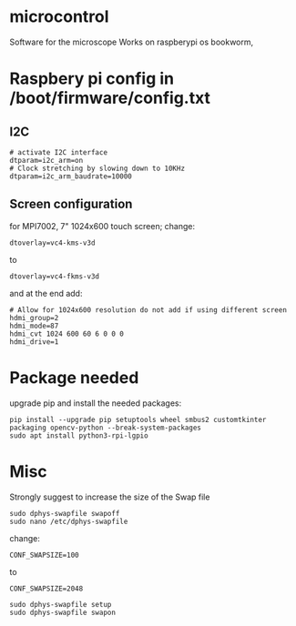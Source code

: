 # microcontrol
Software for the microscope
Works on raspberypi os bookworm,

# Raspbery pi config in /boot/firmware/config.txt
## I2C
```
# activate I2C interface
dtparam=i2c_arm=on
# Clock stretching by slowing down to 10KHz
dtparam=i2c_arm_baudrate=10000
```
## Screen configuration
for MPI7002, 7" 1024x600 touch screen; change:
```
dtoverlay=vc4-kms-v3d
```
to
```
dtoverlay=vc4-fkms-v3d
```
and at the end add:
```
# Allow for 1024x600 resolution do not add if using different screen
hdmi_group=2
hdmi_mode=87
hdmi_cvt 1024 600 60 6 0 0 0
hdmi_drive=1
```




# Package needed
upgrade pip and install the needed packages:
```
pip install --upgrade pip setuptools wheel smbus2 customtkinter packaging opencv-python --break-system-packages
sudo apt install python3-rpi-lgpio
```

# Misc
Strongly suggest to increase the size of the Swap file

```
sudo dphys-swapfile swapoff
sudo nano /etc/dphys-swapfile
```
change:
```
CONF_SWAPSIZE=100
```
to
```
CONF_SWAPSIZE=2048
```
```
sudo dphys-swapfile setup
sudo dphys-swapfile swapon
```
